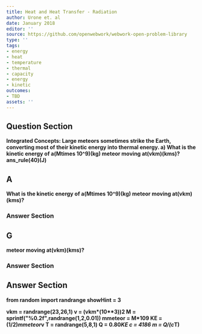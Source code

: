 ```yaml
---
title: Heat and Heat Transfer - Radiation
author: Urone et. al
date: January 2018
editor: ''
source: https://github.com/openwebwork/webwork-open-problem-library
type: ''
tags:
- energy
- heat
- temperature
- thermal
- capacity
- energy
- kinetic
outcomes:
- TBD
assets: ''
---
```


## Question Section 

<b>
Integrated Concepts: Large meteors sometimes strike the Earth, converting most of
their kinetic energy into thermal energy. 
a) What is the kinetic energy of a(Mtimes 10^9)(kg) meteor moving at(vkm)(kms)? 
ans_rule(40)(J)

## A
What is the kinetic energy of a(Mtimes 10^9)(kg) meteor moving at(vkm)(kms)? 
### Answer Section
## G
meteor moving at(vkm)(kms)? 
### Answer Section


## Answer Section

from random import randrange
showHint = 3

vkm = randrange(23,26,1)
v = (vkm*(10**3))**2
M = sprintf("%0.2f",randrange(1,2,0.01))
mmeteor = M*10**9
KE = (1/2)*mmeteor*v
T = randrange(5,8,1)
Q = 0.80*KE
c = 4186
m = Q/(c*T)